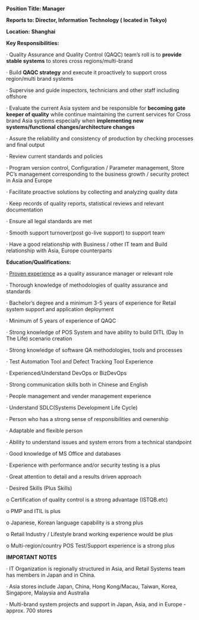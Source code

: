  

**Position Title:    Manager**

**Reports to:       Director, Information Technology ( located in Tokyo)**

**Location:**         **Shanghai**

 

 

**Key Responsibilities:**

·       Quality Assurance and Quality Control (QAQC) team’s roll is to **provide stable systems** to stores cross regions/multi-brand



·       Build **QAQC strategy** and execute it proactively to support cross region/multi brand systems



·       Supervise and guide inspectors, technicians and other staff including offshore

·       Evaluate the current Asia system and be responsible for **becoming gate keeper of quality** while continue maintaining the current services for Cross brand Asia systems especially when **implementing new systems/functional changes/architecture changes**



·       Assure the reliability and consistency of production by checking processes and final output



·       Review current standards and policies



·       Program version control, Configuration / Parameter management, Store PC’s management corresponding to the business growth / security protect in Asia and Europe



·       Facilitate proactive solutions by collecting and analyzing quality data

·       Keep records of quality reports, statistical reviews and relevant documentation

·       Ensure all legal standards are met

·       Smooth support turnover(post go-live support) to support team

·       Have a good relationship with Business / other IT team and Build relationship with Asia, Europe counterparts

 

**Education/Qualifications:**

·       [Proven experience](https://resources.workable.com/qa-engineer-job-description) as a quality assurance manager or relevant role

·       Thorough knowledge of methodologies of quality assurance and standards

·       Bachelor’s degree and a minimum 3-5 years of experience for Retail system support and application deployment

·       Minimum of 5 years of experience of QAQC

·       Strong knowledge of POS System and have ability to build DITL (Day In The Life) scenario creation

·       Strong knowledge of software QA methodologies, tools and processes

·       Test Automation Tool and Defect Tracking Tool Experience

·       Experienced/Understand DevOps or BizDevOps

·       Strong communication skills both in Chinese and English

·       People management and vender management experience

·       Understand SDLC(Systems Development Life Cycle)

·       Person who has a strong sense of responsibilities and ownership

·       Adaptable and flexible person

·       Ability to understand issues and system errors from a technical standpoint

·       Good knowledge of MS Office and databases

·       Experience with performance and/or security testing is a plus

·       Great attention to detail and a results driven approach

 

·       Desired Skills (Plus Skills)

o   Certification of quality control is a strong advantage (ISTQB.etc)

o   PMP and ITIL is plus

o   Japanese, Korean language capability is a strong plus

o   Retail Industry / Lifestyle brand working experience would be plus

o   Multi-region/country POS Test/Support experience is a strong plus

 

**IMPORTANT NOTES**

·       IT Organization is regionally structured in Asia, and Retail Systems team has members in Japan and in China.

·       Asia stores include Japan, China, Hong Kong/Macau, Taiwan, Korea, Singapore, Malaysia and Australia

·       Multi-brand system projects and support in Japan, Asia, and in Europe - approx. 700 stores